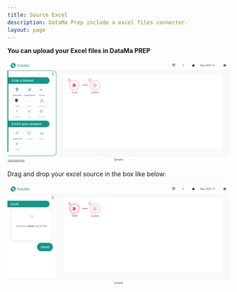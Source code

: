 ```yaml
---
title: Source Excel
description: DataMa Prep include a excel files connector.
layout: page
---
```


**You can upload your Excel files in DataMa PREP**

![Excel Step 1](images/Excelstep1.png)

Drag and drop your excel source in the box like below: 

![Excel Step 2](images/Excelstep2.png)
